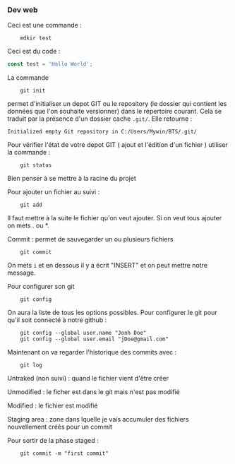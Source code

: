 ### Dev web

Ceci est une commande :
``` shell
    mdkir test
```

Ceci est du code : 
```javascript
const test = 'Hello World';
```

La commande 
```
    git init 
```
permet  d'initialiser un depot GIT ou le repository (le dossier qui contient les données que l'on souhaite versionner) dans le répertoire courant. Cela se traduit par la présence d'un dossier cache `.git/`. Elle retourne :
```
Initialized empty Git repository in C:/Users/Mywin/BTS/.git/
```

Pour vérifier l'état de votre depot GIT ( ajout et l'édition d'un fichier ) utiliser la commande : 
```
    git status
```
Bien penser à se mettre à la racine du projet

Pour ajouter un fichier au suivi : 
```
    git add 
```
Il faut mettre à la suite le fichier qu'on veut ajouter. Si on veut tous ajouter on mets . ou *.

Commit : permet de sauvegarder un ou plusieurs fichiers
```
    git commit 
```
On mets `i` et en dessous il y a écrit "INSERT" et on peut mettre notre message.


Pour configurer son git 
```
    git config
```
On aura la liste de tous les options possibles. Pour configurer le git pour qu'il soit connecté à notre github :
```
    git config --global user.name "Jonh Doe"
    git config --global user.email "jDoe@gmail.com"
```

Maintenant on va regarder l'historique des commits avec :
```
    git log
```
Untraked (non suivi) : quand le fichier vient d'être créer

Unmodified : le ficher est dans le git mais n'est pas modifié

Modified : le fichier est modifié

Staging area : zone dans lquelle je vais accumuler des fichiers nouvellement créés pour un commit 

Pour sortir de la phase staged : 
```
    git commit -m "first commit"
```
